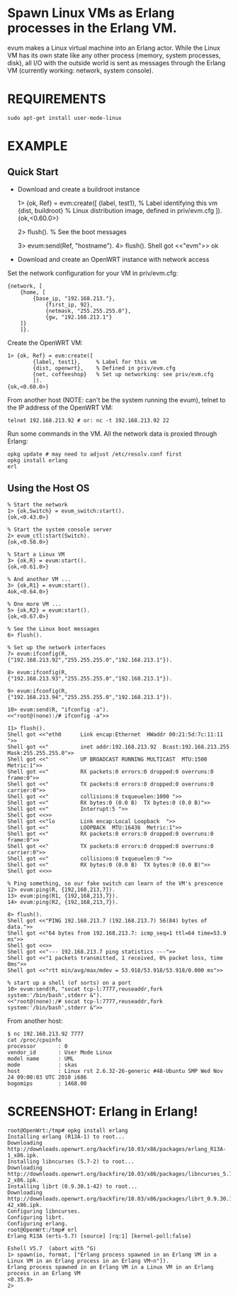 
# Spawn Linux VMs as Erlang processes in the Erlang VM.

evum makes a Linux virtual machine into an Erlang actor. While the Linux
VM has its own state like any other process (memory, system processes,
disk), all I/O with the outside world is sent as messages through the
Erlang VM (currently working: network, system console).


# REQUIREMENTS

    sudo apt-get install user-mode-linux


# EXAMPLE

## Quick Start

* Download and create a buildroot instance

    1> {ok, Ref} = evm:create([
            {label, test1},     % Label identifying this vm
            {dist, buildroot}   % Linux distribution image, defined in priv/evm.cfg
            ]).
    {ok,<0.60.0>}

    2> flush(). % See the boot messages

    3> evum:send(Ref, "hostname").
    4> flush().
    Shell got <<"evm">>
    ok



* Download and create an OpenWRT instance with network access

Set the network configuration for your VM in priv/evm.cfg:

    {network, [
        {home, [
            {base_ip, "192.168.213."},
                {first_ip, 92},
                {netmask, "255.255.255.0"},
                {gw, "192.168.213.1"}
        ]}
        ]}.

Create the OpenWRT VM:

    1> {ok, Ref} = evm:create([
            {label, test1},     % Label for this vm
            {dist, openwrt},    % Defined in priv/evm.cfg
            {net, coffeeshop}   % Set up networking: see priv/evm.cfg
            ]).
    {ok,<0.60.0>}

From another host (NOTE: can't be the system running the evum), telnet
to the IP address of the OpenWRT VM:

    telnet 192.168.213.92 # or: nc -t 192.168.213.92 22

Run some commands in the VM. All the network data is proxied through
Erlang:

    opkg update # may need to adjust /etc/resolv.conf first
    opkg install erlang
    erl


## Using the Host OS

    % Start the network
    1> {ok,Switch} = evum_switch:start().
    {ok,<0.43.0>}
    
    % Start the system console server
    2> evum_ctl:start(Switch).
    {ok,<0.58.0>}
    
    % Start a Linux VM
    3> {ok,R} = evum:start().
    {ok,<0.61.0>}
    
    % And another VM ...
    3> {ok,R1} = evum:start().
    4ok,<0.64.0>}
    
    % One more VM ...
    5> {ok,R2} = evum:start().
    {ok,<0.67.0>}
    
    % See the Linux boot messages
    6> flush().
    
    % Set up the network interfaces
    7> evum:ifconfig(R, {"192.168.213.92","255.255.255.0","192.168.213.1"}).
    
    8> evum:ifconfig(R, {"192.168.213.93","255.255.255.0","192.168.213.1"}).
    
    9> evum:ifconfig(R, {"192.168.213.94","255.255.255.0","192.168.213.1"}).
    
    10> evum:send(R, "ifconfig -a").
    <<"root@(none):/# ifconfig -a">>
    
    11> flush().
    Shell got <<"eth0      Link encap:Ethernet  HWaddr 00:21:5d:7c:11:11  ">>
    Shell got <<"          inet addr:192.168.213.92  Bcast:192.168.213.255  Mask:255.255.255.0">>
    Shell got <<"          UP BROADCAST RUNNING MULTICAST  MTU:1500  Metric:1">>
    Shell got <<"          RX packets:0 errors:0 dropped:0 overruns:0 frame:0">>
    Shell got <<"          TX packets:0 errors:0 dropped:0 overruns:0 carrier:0">>
    Shell got <<"          collisions:0 txqueuelen:1000 ">>
    Shell got <<"          RX bytes:0 (0.0 B)  TX bytes:0 (0.0 B)">>
    Shell got <<"          Interrupt:5 ">>
    Shell got <<>>
    Shell got <<"lo        Link encap:Local Loopback  ">>
    Shell got <<"          LOOPBACK  MTU:16436  Metric:1">>
    Shell got <<"          RX packets:0 errors:0 dropped:0 overruns:0 frame:0">>
    Shell got <<"          TX packets:0 errors:0 dropped:0 overruns:0 carrier:0">>
    Shell got <<"          collisions:0 txqueuelen:0 ">>
    Shell got <<"          RX bytes:0 (0.0 B)  TX bytes:0 (0.0 B)">>
    Shell got <<>>
    
    % Ping something, so our fake switch can learn of the VM's prescence
    12> evum:ping(R, {192,168,213,7}).
    13> evum:ping(R1, {192,168,213,7}).
    14> evum:ping(R2, {192,168,213,7}).
    
    8> flush().
    Shell got <<"PING 192.168.213.7 (192.168.213.7) 56(84) bytes of data.">>
    Shell got <<"64 bytes from 192.168.213.7: icmp_seq=1 ttl=64 time=53.9 ms">>
    Shell got <<>>
    Shell got <<"--- 192.168.213.7 ping statistics ---">>
    Shell got <<"1 packets transmitted, 1 received, 0% packet loss, time 0ms">>
    Shell got <<"rtt min/avg/max/mdev = 53.918/53.918/53.918/0.000 ms">>
    
    % start up a shell (of sorts) on a port
    10> evum:send(R, "socat tcp-l:7777,reuseaddr,fork system:'/bin/bash',stderr &").
    <<"root@(none):/# socat tcp-l:7777,reuseaddr,fork system:'/bin/bash',stderr &">>

From another host:

    $ nc 192.168.213.92 7777
    cat /proc/cpuinfo
    processor       : 0
    vendor_id       : User Mode Linux
    model name      : UML
    mode            : skas
    host            : Linux rst 2.6.32-26-generic #48-Ubuntu SMP Wed Nov 24 09:00:03 UTC 2010 i686
    bogomips        : 1468.00


# SCREENSHOT: Erlang in Erlang!

    root@OpenWrt:/tmp# opkg install erlang
    Installing erlang (R13A-1) to root...
    Downloading http://downloads.openwrt.org/backfire/10.03/x86/packages/erlang_R13A-1_x86.ipk.
    Installing libncurses (5.7-2) to root...
    Downloading http://downloads.openwrt.org/backfire/10.03/x86/packages/libncurses_5.7-2_x86.ipk.
    Installing librt (0.9.30.1-42) to root...
    Downloading http://downloads.openwrt.org/backfire/10.03/x86/packages/librt_0.9.30.1-42_x86.ipk.
    Configuring libncurses.
    Configuring librt.
    Configuring erlang.
    root@OpenWrt:/tmp# erl
    Erlang R13A (erts-5.7) [source] [rq:1] [kernel-poll:false]
    
    Eshell V5.7  (abort with ^G)
    1> spawn(io, format, ["Erlang process spawned in an Erlang VM in a Linux VM in an Erlang process in an Erlang VM~n"]).
    Erlang process spawned in an Erlang VM in a Linux VM in an Erlang process in an Erlang VM
    <0.35.0>
    2>

